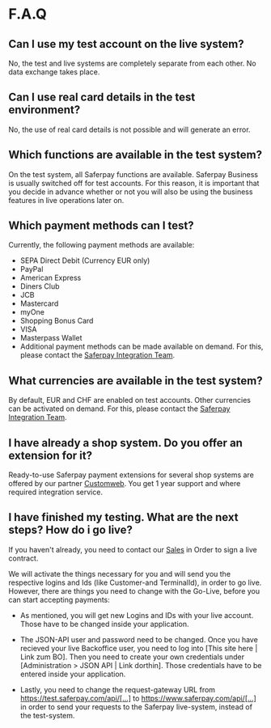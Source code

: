 # F.A.Q

## Can I use my test account on the live system?

No, the test and live systems are completely separate from each other. No data exchange takes place.

## Can I use real card details in the test environment?

No, the use of real card details is not possible and will generate an error.

## Which functions are available in the test system?

On the test system, all Saferpay functions are available. Saferpay Business is usually switched off for test accounts. For this reason, it is important that you decide in advance whether or not you will also be using the business features in live operations later on.

## Which payment methods can I test?

Currently, the following payment methods are available:

+ SEPA Direct Debit (Currency EUR only)
+	PayPal
+	American Express
+	Diners Club
+	JCB
+	Mastercard
+	myOne
+	Shopping Bonus Card
+	VISA
+	Masterpass Wallet 
+ Additional payment methods can be made available on demand. For this, please contact the [Saferpay Integration Team](mailto:integration.saferpay@six-payment-services.com?subject=Additional%20payment%20methods).

## What currencies are available in the test system?

By default, EUR and CHF are enabled on test accounts. Other currencies can be activated on demand. For this, please contact the [Saferpay Integration Team](mailto:integration.saferpay@six-payment-services.com?subject=Test%20Account%20Currencies).

## I have already a shop system. Do you offer an extension for it?

Ready-to-use Saferpay payment extensions for several shop systems are offered by our partner [Customweb](https://www.sellxed.com/shop/en/eur/extensions/module/payment-service-provider/saferpay.html). You get 1 year support and where required integration service.

## I have finished my testing. What are the next steps? How do i go live?

If you haven't already, you need to contact our [Sales](https://www.six-payment-services.com/en/shared/contacts.html#ch) in Order to sign a live contract.

We will activate the things necessary for you and will send you the respective logins and Ids (like Customer-and TerminalId), in order to go live.
However, there are things you need to change with the Go-Live, before you can start accepting payments:

* As mentioned, you will get new Logins and IDs with your live account. Those have to be changed inside your application.
* The JSON-API user and password need to be changed. Once you have recieved your live Backoffice user, you need to log into [This site here | Link zum BO]. Then you need to create your own credentials under [Administration > JSON API | Link dorthin]. Those credentials have to be entered inside your application.

* Lastly, you need to change the request-gateway URL from https://test.saferpay.com/api/[...] to https://www.saferpay.com/api/[...] in order  to send your requests to the Saferpay live-system, instead of the test-system.

